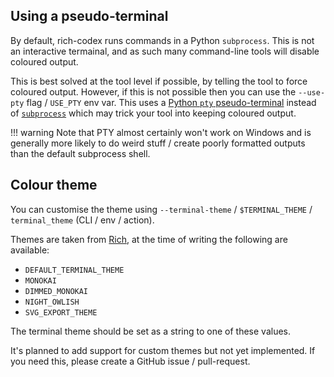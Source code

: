 ## Using a pseudo-terminal

By default, rich-codex runs commands in a Python `subprocess`. This is not an interactive termainal, and as such many command-line tools will disable coloured output.

This is best solved at the tool level if possible, by telling the tool to force coloured output. However, if this is not possible then you can use the `--use-pty` flag / `USE_PTY` env var. This uses a [Python `pty` pseudo-terminal](https://docs.python.org/dev/library/pty.html) instead of [`subprocess`](https://docs.python.org/dev/library/subprocess.html) which may trick your tool into keeping coloured output.

<!-- prettier-ignore-start -->
!!! warning
    Note that PTY almost certainly won't work on Windows and is generally more likely to do weird stuff / create poorly formatted outputs than the default subprocess shell.
<!-- prettier-ignore-end -->

## Colour theme

You can customise the theme using `--terminal-theme` / `$TERMINAL_THEME` / `terminal_theme` (CLI / env / action).

Themes are taken from [Rich](https://github.com/Textualize/rich/blob/master/rich/terminal_theme.py), at the time of writing the following are available:

- `DEFAULT_TERMINAL_THEME`
- `MONOKAI`
- `DIMMED_MONOKAI`
- `NIGHT_OWLISH`
- `SVG_EXPORT_THEME`

The terminal theme should be set as a string to one of these values.

It's planned to add support for custom themes but not yet implemented. If you need this, please create a GitHub issue / pull-request.

